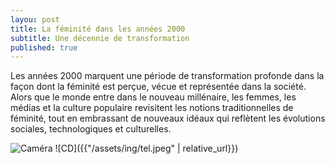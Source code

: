 ```yaml
---
layou: post
title: La féminité dans les années 2000
subtitle: Une décennie de transformation
published: true
---
```

Les années 2000 marquent une période de transformation profonde dans la façon dont la féminité est perçue, vécue et représentée dans la société. Alors que le monde entre dans le nouveau millénaire, les femmes, les médias et la culture populaire revisitent les notions traditionnelles de féminité, tout en embrassant de nouveaux idéaux qui reflètent les évolutions sociales, technologiques et culturelles.

![Caméra]([[[https://as2.ftcdn.net/v2/jpg/05/54/26/87/1000_F_554268717_2CPflgZDZFfc1NAlKBIs0w0RhOrVhSIH.webp](https://i.smalljoys.me/2020/02/1-248.jpg?w=350&ssl=1&strip=all)](https://static.smalljoys.me/2020/02/4.gif)](https://as1.ftcdn.net/v2/jpg/00/17/78/72/1000_F_17787246_IXp4Sq8ip22cBEnndR8qspYFZFXSmsEu.jpg))
![CD]({{"/assets/ing/tel.jpeg" | relative_url}})

